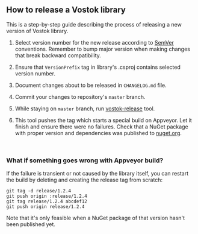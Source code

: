 ## How to release a Vostok library

This is a step-by-step guide describing the process of releasing a new version of Vostok library.

1. Select version number for the new release according to [SemVer](https://semver.org/spec/v1.0.0.html) conventions. Remember to bump major version when making changes that break backward compatibility.

2. Ensure that `VersionPrefix` tag in library's .csproj contains selected version number.

3. Document changes about to be released in `CHANGELOG.md` file.

4. Commit your changes to repository's `master` branch.

5. While staying on `master` branch, run [vostok-release](https://github.com/vostok/devtools/tree/master/vostok-release) tool.

6. This tool pushes the tag which starts a special build on Appveyor. Let it finish and ensure there were no failures. Check that a NuGet package with proper version and dependencies was published to [nuget.org](https://nuget.org).

<br/>

### What if something goes wrong with Appveyor build?

If the failure is transient or not caused by the library itself, you can restart the build by deleting and creating the release tag from scratch:

```
git tag -d release/1.2.4
git push origin :release/1.2.4
git tag release/1.2.4 abcdef12
git push origin release/1.2.4
```

Note that it's only feasible when a NuGet package of that version hasn't been published yet.
